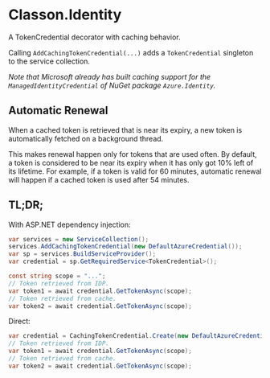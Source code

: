 # Classon.Identity

A TokenCredential decorator with caching behavior.

Calling `AddCachingTokenCredential(...)` adds a `TokenCredential` singleton to the service collection.

_Note that Microsoft already has built caching support for the `ManagedIdentityCredential` of NuGet package `Azure.Identity`._

## Automatic Renewal

When a cached token is retrieved that is near its expiry, a new token is automatically fetched on a background thread.

This makes renewal happen only for tokens that are used often. By default, a token is considered to be near its expiry when it has only got 10% left of its lifetime. For example, if a token is valid for 60 minutes, automatic renewal will happen if a cached token is used after 54 minutes.

## TL;DR;

With ASP.NET dependency injection:

```csharp
var services = new ServiceCollection();
services.AddCachingTokenCredential(new DefaultAzureCredential());
var sp = services.BuildServiceProvider();
var credential = sp.GetRequiredService<TokenCredential>();

const string scope = "...";
// Token retrieved from IDP.
var token1 = await credential.GetTokenAsync(scope);
// Token retrieved from cache.
var token2 = await credential.GetTokenAsync(scope);
```

Direct:

```csharp
var credential = CachingTokenCredential.Create(new DefaultAzureCredential());
// Token retrieved from IDP.
var token1 = await credential.GetTokenAsync(scope);
// Token retrieved from cache.
var token2 = await credential.GetTokenAsync(scope);
```
